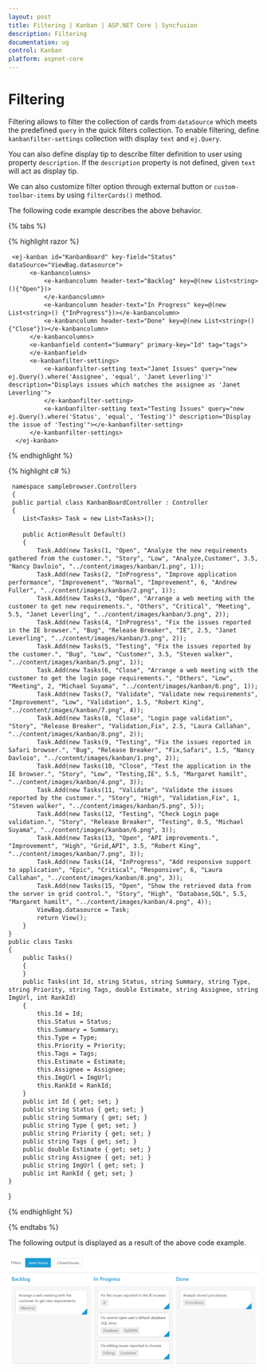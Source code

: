 ```yaml
---
layout: post
title: Filtering | Kanban | ASP.NET Core | Syncfusion
description: Filtering
documentation: ug
control: Kanban
platform: aspnet-core
---
```


# Filtering

Filtering allows to filter the collection of cards from `dataSource` which meets the predefined `query` in the quick filters collection. To enable filtering, define `kanbanfilter-settings` collection with display `text` and `ej.Query`. 

You can also define display tip to describe filter definition to user using property `description`. If the `description` property is not defined, given `text` will act as display tip.

We can also customize filter option through external button or `custom-toolbar-items` by using `filterCards()` method.

The following code example describes the above behavior.

{% tabs %}

{% highlight razor %}

     <ej-kanban id="KanbanBoard" key-field="Status" dataSource="ViewBag.datasource">
          <e-kanbancolumns>
              <e-kanbancolumn header-text="Backlog" key=@(new List<string>(){"Open"})>
              </e-kanbancolumn>
              <e-kanbancolumn header-text="In Progress" key=@(new List<string>() {"InProgress"})></e-kanbancolumn>
              <e-kanbancolumn header-text="Done" key=@(new List<string>() {"Close"})></e-kanbancolumn>
          </e-kanbancolumns>
          <e-kanbanfield content="Summary" primary-key="Id" tag="tags">
          </e-kanbanfield>
          <e-kanbanfilter-settings>
              <e-kanbanfilter-setting text="Janet Issues" query="new ej.Query().where('Assignee', 'equal', 'Janet Leverling')" description="Displays issues which matches the assignee as 'Janet Leverling'">
              </e-kanbanfilter-setting>
              <e-kanbanfilter-setting text="Testing Issues" query="new ej.Query().where('Status', 'equal', 'Testing')" description="Display the issue of 'Testing'"></e-kanbanfilter-setting>
          </e-kanbanfilter-settings>
      </ej-kanban>

{% endhighlight  %}

{% highlight c# %}

     namespace samplebrowser.Controllers
     {
     public partial class KanbanBoardController : Controller
     {
        List<Tasks> Task = new List<Tasks>();

        public ActionResult Default()
        {
            Task.Add(new Tasks(1, "Open", "Analyze the new requirements gathered from the customer.", "Story", "Low", "Analyze,Customer", 3.5, "Nancy Davloio", "../content/images/kanban/1.png", 1));
            Task.Add(new Tasks(2, "InProgress", "Improve application performance", "Improvement", "Normal", "Improvement", 6, "Andrew Fuller", "../content/images/kanban/2.png", 1));
            Task.Add(new Tasks(3, "Open", "Arrange a web meeting with the customer to get new requirements.", "Others", "Critical", "Meeting", 5.5, "Janet Leverling", "../content/images/kanban/3.png", 2));
            Task.Add(new Tasks(4, "InProgress", "Fix the issues reported in the IE browser.", "Bug", "Release Breaker", "IE", 2.5, "Janet Leverling", "../content/images/kanban/3.png", 2));
            Task.Add(new Tasks(5, "Testing", "Fix the issues reported by the customer.", "Bug", "Low", "Customer", 3.5, "Steven walker", "../content/images/kanban/5.png", 1));
            Task.Add(new Tasks(6, "Close", "Arrange a web meeting with the customer to get the login page requirements.", "Others", "Low", "Meeting", 2, "Michael Suyama", "../content/images/kanban/6.png", 1));
            Task.Add(new Tasks(7, "Validate", "Validate new requirements", "Improvement", "Low", "Validation", 1.5, "Robert King", "../content/images/kanban/7.png", 4));
            Task.Add(new Tasks(8, "Close", "Login page validation", "Story", "Release Breaker", "Validation,Fix", 2.5, "Laura Callahan", "../content/images/kanban/8.png", 2));
            Task.Add(new Tasks(9, "Testing", "Fix the issues reported in Safari browser.", "Bug", "Release Breaker", "Fix,Safari", 1.5, "Nancy Davloio", "../content/images/kanban/1.png", 2));
            Task.Add(new Tasks(10, "Close", "Test the application in the IE browser.", "Story", "Low", "Testing,IE", 5.5, "Margaret hamilt", "../content/images/kanban/4.png", 3));
            Task.Add(new Tasks(11, "Validate", "Validate the issues reported by the customer.", "Story", "High", "Validation,Fix", 1, "Steven walker", "../content/images/kanban/5.png", 5));
            Task.Add(new Tasks(12, "Testing", "Check Login page validation.", "Story", "Release Breaker", "Testing", 0.5, "Michael Suyama", "../content/images/kanban/6.png", 3));
            Task.Add(new Tasks(13, "Open", "API improvements.", "Improvement", "High", "Grid,API", 3.5, "Robert King", "../content/images/kanban/7.png", 3));
            Task.Add(new Tasks(14, "InProgress", "Add responsive support to application", "Epic", "Critical", "Responsive", 6, "Laura Callahan", "../content/images/kanban/8.png", 3));
            Task.Add(new Tasks(15, "Open", "Show the retrieved data from the server in grid control.", "Story", "High", "Database,SQL", 5.5, "Margaret hamilt", "../content/images/kanban/4.png", 4));
            ViewBag.datasource = Task;
            return View();
        }
    }
    public class Tasks
    {
        public Tasks()
        {
        }
        public Tasks(int Id, string Status, string Summary, string Type, string Priority, string Tags, double Estimate, string Assignee, string ImgUrl, int RankId)
        {
            this.Id = Id;
            this.Status = Status;
            this.Summary = Summary;
            this.Type = Type;
            this.Priority = Priority;
            this.Tags = Tags;
            this.Estimate = Estimate;
            this.Assignee = Assignee;
            this.ImgUrl = ImgUrl;
            this.RankId = RankId;
        }
        public int Id { get; set; }
        public string Status { get; set; }
        public string Summary { get; set; }
        public string Type { get; set; }
        public string Priority { get; set; }
        public string Tags { get; set; }
        public double Estimate { get; set; }
        public string Assignee { get; set; }
        public string ImgUrl { get; set; }
        public int RankId { get; set; }
    }
}

{% endhighlight  %}

{% endtabs %}  

The following output is displayed as a result of the above code example.

![](Filtering_images/filter_img1.png)